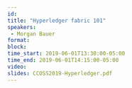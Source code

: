 ```yaml
---
id: 
title: "Hyperledger fabric 101"
speakers:
 - Morgan Bauer
format: 
block:
time_start: 2019-06-01T13:30:00-05:00
time_end: 2019-06-01T14:15:00-05:00
video:
slides: CCOSS2019-Hyperledger.pdf
---
```



